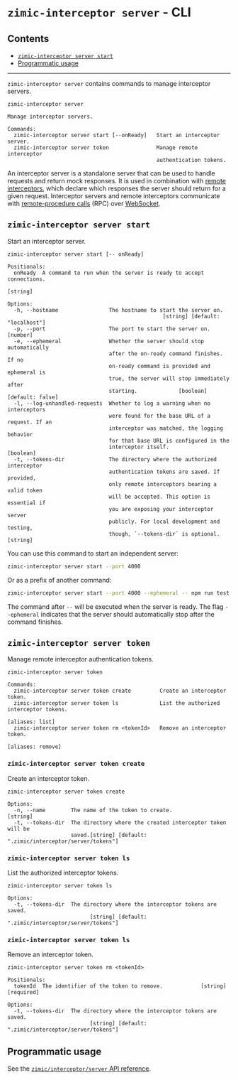 # `zimic-interceptor server` - CLI <!-- omit from toc -->

## Contents <!-- omit from toc -->

- [`zimic-interceptor server start`](#zimic-interceptor-server-start)
- [Programmatic usage](#programmatic-usage)

---

`zimic-interceptor server` contains commands to manage interceptor servers.

```
zimic-interceptor server

Manage interceptor servers.

Commands:
  zimic-interceptor server start [--onReady]   Start an interceptor server.
  zimic-interceptor server token               Manage remote interceptor
                                               authentication tokens.
```

An interceptor server is a standalone server that can be used to handle requests and return mock responses. It is used
in combination with [remote interceptors](getting‐started‐interceptor#remote-http-interceptors), which declare which
responses the server should return for a given request. Interceptor servers and remote interceptors communicate with
[remote-procedure calls](https://en.wikipedia.org/wiki/Remote_procedure_call) (RPC) over
[WebSocket](https://developer.mozilla.org/docs/Web/API/WebSockets_API).

## `zimic-interceptor server start`

Start an interceptor server.

```
zimic-interceptor server start [-- onReady]

Positionals:
  onReady  A command to run when the server is ready to accept connections.
                                                                        [string]

Options:
  -h, --hostname                The hostname to start the server on.
                                                 [string] [default: "localhost"]
  -p, --port                    The port to start the server on.        [number]
  -e, --ephemeral               Whether the server should stop automatically
                                after the on-ready command finishes. If no
                                on-ready command is provided and ephemeral is
                                true, the server will stop immediately after
                                starting.             [boolean] [default: false]
  -l, --log-unhandled-requests  Whether to log a warning when no interceptors
                                were found for the base URL of a request. If an
                                interceptor was matched, the logging behavior
                                for that base URL is configured in the
                                interceptor itself.                    [boolean]
  -t, --tokens-dir              The directory where the authorized interceptor
                                authentication tokens are saved. If provided,
                                only remote interceptors bearing a valid token
                                will be accepted. This option is essential if
                                you are exposing your interceptor server
                                publicly. For local development and testing,
                                though, `--tokens-dir` is optional.     [string]
```

You can use this command to start an independent server:

```bash
zimic-interceptor server start --port 4000
```

Or as a prefix of another command:

```bash
zimic-interceptor server start --port 4000 --ephemeral -- npm run test
```

The command after `--` will be executed when the server is ready. The flag `--ephemeral` indicates that the server
should automatically stop after the command finishes.

## `zimic-interceptor server token`

Manage remote interceptor authentication tokens.

```
zimic-interceptor server token

Commands:
  zimic-interceptor server token create         Create an interceptor token.
  zimic-interceptor server token ls             List the authorized interceptor tokens.
                                                                         [aliases: list]
  zimic-interceptor server token rm <tokenId>   Remove an interceptor token.
                                                                       [aliases: remove]
```

### `zimic-interceptor server token create`

Create an interceptor token.

```
zimic-interceptor server token create

Options:
  -n, --name        The name of the token to create.                    [string]
  -t, --tokens-dir  The directory where the created interceptor token will be
                    saved.[string] [default: ".zimic/interceptor/server/tokens"]
```

### `zimic-interceptor server token ls`

List the authorized interceptor tokens.

```
zimic-interceptor server token ls

Options:
  -t, --tokens-dir  The directory where the interceptor tokens are saved.
                          [string] [default: ".zimic/interceptor/server/tokens"]
```

### `zimic-interceptor server token ls`

Remove an interceptor token.

```
zimic-interceptor server token rm <tokenId>

Positionals:
  tokenId  The identifier of the token to remove.            [string] [required]

Options:
  -t, --tokens-dir  The directory where the interceptor tokens are saved.
                          [string] [default: ".zimic/interceptor/server/tokens"]
```

## Programmatic usage

See the [`zimic/interceptor/server` API reference](api‐zimic‐interceptor‐server).
